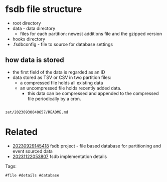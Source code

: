 # fsdb file structure

- root directory
- data - data directory
  - files for each partition: newest additions file and the gzipped version
- hooks directory
- .fsdbconfig - file to source for database settings

## how data is stored
- the first field of the data is regarded as an ID
- data stored as TSV or CSV in two partition files:
  - a compressed file holds all existing data
  - an uncompressed file holds recently added data.
    - this data can be compressed and appended to the compressed file periodically by a cron.

```
```

` zet/20230930040657/README.md `

# Related

- [20230929145418](/zet/20230929145418/README.md) fsdb project - file based database for partitioning and event sourced data
- [20231122053807](/zet/20231122053807/README.md) fsdb implementation details

Tags:

    #file #details #database
